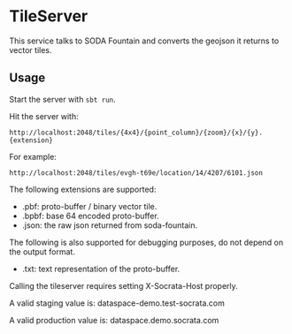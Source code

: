 # TileServer #
This service talks to SODA Fountain and converts the geojson it
returns to vector tiles.

## Usage ##
Start the server with ```sbt run```.

Hit the server with:

```
http://localhost:2048/tiles/{4x4}/{point_column}/{zoom}/{x}/{y}.{extension}
```

For example:

```
http://localhost:2048/tiles/evgh-t69e/location/14/4207/6101.json
```

The following extensions are supported:

* .pbf:  proto-buffer / binary vector tile.
* .bpbf: base 64 encoded proto-buffer.
* .json: the raw json returned from soda-fountain.

The following is also supported for debugging purposes,
do not depend on the output format.

* .txt:  text representation of the proto-buffer.

Calling the tileserver requires setting X-Socrata-Host properly.

A valid staging value is: dataspace-demo.test-socrata.com

A valid production value is: dataspace.demo.socrata.com
